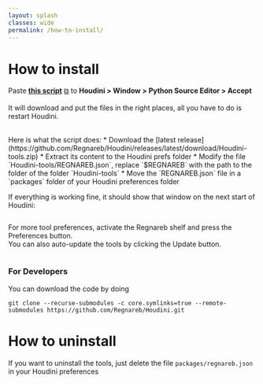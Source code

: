 ```yaml
---
layout: splash
classes: wide
permalink: /how-to-install/
---
```




# How to install

<p class="notice--success">Paste <a href="https://raw.githubusercontent.com/Regnareb/Houdini/refs/tags/v0.3.1/python2.7libs/tools/installer.py"><strong>this script</strong></a> <a href="#" title="Copy the code and execute it in Python Source Editor" onclick="copy_to_clipboard(&quot;https://raw.githubusercontent.com/Regnareb/Houdini/refs/heads/main/python2.7libs/tools/installer.py&quot;);return false;" class="btn btn--light-outline btn--large copy">⧉</a> to <strong>Houdini &gt; Window &gt; Python Source Editor &gt; Accept</strong>
<br><br>
It will download and put the files in the right places, all you have to do is restart Houdini.
</p>

<br>

<div class="notice">
  Here is what the script does:
 * Download the [latest release](https://github.com/Regnareb/Houdini/releases/latest/download/Houdini-tools.zip) 
 * Extract its content to the Houdini prefs folder 
 * Modify the file `Houdini-tools/REGNAREB.json`, replace `$REGNAREB` with the path to the folder of the folder `Houdini-tools`  
 * Move the `REGNAREB.json` file in a `packages` folder of your Houdini preferences folder
</div>


If everything is working fine, it should show that window on the next start of Houdini:


<img src="{{ site.url }}{{ site.baseurl }}/assets/images/first_launch.png" alt="">


For more tool preferences, activate the Regnareb shelf and press the Preferences button.  
You can also auto-update the tools by clicking the Update button.

<img src="{{ site.url }}{{ site.baseurl }}/assets/images/preferences.png" alt="">


### For Developers
You can download the code by doing
```
git clone --recurse-submodules -c core.symlinks=true --remote-submodules https://github.com/Regnareb/Houdini.git
```


# How to uninstall

If you want to uninstall the tools, just delete the file `packages/regnareb.json` in your Houdini preferences 
